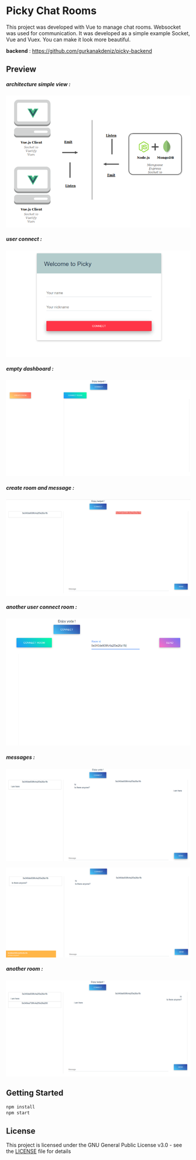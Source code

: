
# Picky Chat Rooms

This project was developed with Vue to manage chat rooms. Websocket was used for communication. It was developed as a simple example Socket, Vue and Vuex. You can make it look more beautiful.


**backend** : https://github.com/gurkanakdeniz/picky-backend

## Preview

##### architecture simple view :

![demo](https://raw.githubusercontent.com/gurkanakdeniz/picky-client/master/screen/arch.png "demo")


##### user connect :

![demo](https://raw.githubusercontent.com/gurkanakdeniz/picky-client/master/screen/home.png "demo")


##### empty dashboard :

![demo](https://raw.githubusercontent.com/gurkanakdeniz/picky-client/master/screen/empty_dash.png "demo" )

##### create room and message :

![demo](https://raw.githubusercontent.com/gurkanakdeniz/picky-client/master/screen/one_room.png "demo")

##### another user connect room :

![demo](https://raw.githubusercontent.com/gurkanakdeniz/picky-client/master/screen/another_user_room_connect.png "demo")

##### messages :

![demo](https://raw.githubusercontent.com/gurkanakdeniz/picky-client/master/screen/message_yoda.png "demo")

![demo](https://raw.githubusercontent.com/gurkanakdeniz/picky-client/master/screen/message_jedi.png "demo")

##### another room :

![demo](https://raw.githubusercontent.com/gurkanakdeniz/picky-client/master/screen/two_room.png "demo")


## Getting Started

```
npm install
npm start
```

## License

This project is licensed under the GNU General Public License v3.0 - see the [LICENSE](LICENSE) file for details
